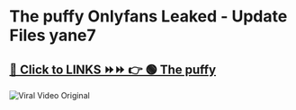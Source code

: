 
 # The puffy Onlyfans Leaked - Update Files yane7

## <h2><a href="https://clipsfans.com/The_puffy&ref=git">🔗 Click to LINKS ⏩⏩ 👉 🟢 The puffy </a></h2>

<a href="https://clipsfans.com/The_puffy&ref=git" rel="nofollow" data-target="animated-image.originalLink"><img src="https://i.ibb.co.com/xMMVF88/686577567.gif" alt="Viral Video Original" style="max-width: 100%; display: inline-block;" data-target="animated-image.originalImage"></a>

